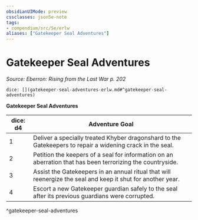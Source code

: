 ```yaml
---
obsidianUIMode: preview
cssclasses: json5e-note
tags:
- compendium/src/5e/erlw
aliases: ["Gatekeeper Seal Adventures"]
---
```

# Gatekeeper Seal Adventures
*Source: Eberron: Rising from the Last War p. 202* 

`dice: [](gatekeeper-seal-adventures-erlw.md#^gatekeeper-seal-adventures)`

**Gatekeeper Seal Adventures**

| dice: d4 | Adventure Goal |
|----------|----------------|
| 1 | Deliver a specially treated Khyber dragonshard to the Gatekeepers to repair a widening crack in the seal. |
| 2 | Petition the keepers of a seal for information on an aberration that has been terrorizing the countryside. |
| 3 | Assist the Gatekeepers in an annual ritual that will reenergize the seal and keep it shut for another year. |
| 4 | Escort a new Gatekeeper guardian safely to the seal after its previous guardians were corrupted. |
^gatekeeper-seal-adventures